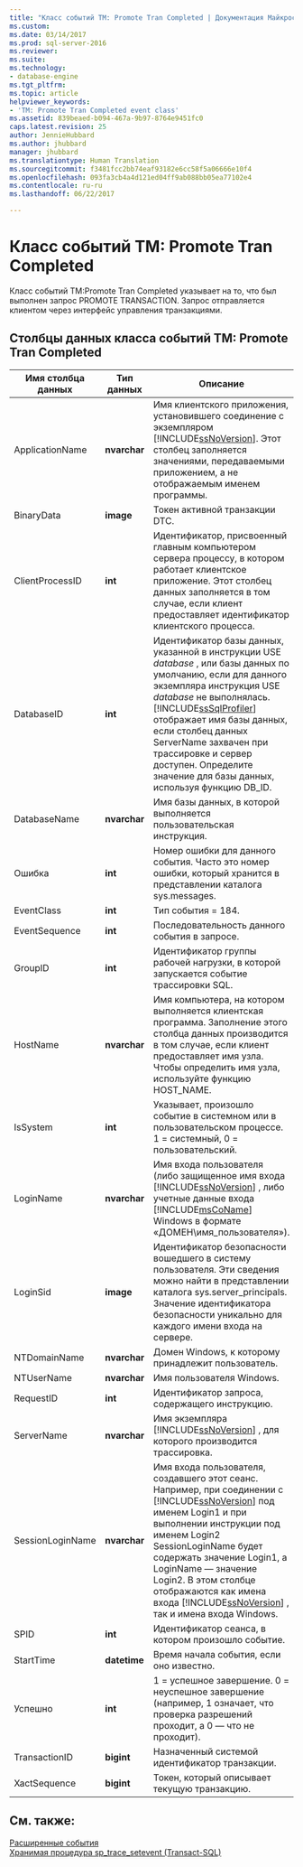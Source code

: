 ```yaml
---
title: "Класс событий TM: Promote Tran Completed | Документация Майкрософт"
ms.custom: 
ms.date: 03/14/2017
ms.prod: sql-server-2016
ms.reviewer: 
ms.suite: 
ms.technology:
- database-engine
ms.tgt_pltfrm: 
ms.topic: article
helpviewer_keywords:
- 'TM: Promote Tran Completed event class'
ms.assetid: 839beaed-b094-467a-9b97-8764e9451fc0
caps.latest.revision: 25
author: JennieHubbard
ms.author: jhubbard
manager: jhubbard
ms.translationtype: Human Translation
ms.sourcegitcommit: f3481fcc2bb74eaf93182e6cc58f5a06666e10f4
ms.openlocfilehash: 093fa3cb4a4d121ed04ff9ab088bb05ea77102e4
ms.contentlocale: ru-ru
ms.lasthandoff: 06/22/2017

---
```

# <a name="tm-promote-tran-completed-event-class"></a>Класс событий TM: Promote Tran Completed
  Класс событий TM:Promote Tran Completed указывает на то, что был выполнен запрос PROMOTE TRANSACTION. Запрос отправляется клиентом через интерфейс управления транзакциями.  
  
## <a name="tm-promote-tran-completed-event-class-data-columns"></a>Столбцы данных класса событий TM: Promote Tran Completed  
  
|Имя столбца данных|Тип данных|Описание|Идентификатор столбца|Фильтруемый|  
|----------------------|---------------|-----------------|---------------|----------------|  
|ApplicationName|**nvarchar**|Имя клиентского приложения, установившего соединение с экземпляром [!INCLUDE[ssNoVersion](../../includes/ssnoversion-md.md)]. Этот столбец заполняется значениями, передаваемыми приложением, а не отображаемым именем программы.|10|Да|  
|BinaryData|**image**|Токен активной транзакции DTC.|2|Да|  
|ClientProcessID|**int**|Идентификатор, присвоенный главным компьютером сервера процессу, в котором работает клиентское приложение. Этот столбец данных заполняется в том случае, если клиент предоставляет идентификатор клиентского процесса.|9|Да|  
|DatabaseID|**int**|Идентификатор базы данных, указанной в инструкции USE *database* , или базы данных по умолчанию, если для данного экземпляра инструкция USE *database* не выполнялась. [!INCLUDE[ssSqlProfiler](../../includes/sssqlprofiler-md.md)] отображает имя базы данных, если столбец данных ServerName захвачен при трассировке и сервер доступен. Определите значение для базы данных, используя функцию DB_ID.|3|Да|  
|DatabaseName|**nvarchar**|Имя базы данных, в которой выполняется пользовательская инструкция.|35|Да|  
|Ошибка|**int**|Номер ошибки для данного события. Часто это номер ошибки, который хранится в представлении каталога sys.messages.|31|Да|  
|EventClass|**int**|Тип события = 184.|27|Нет|  
|EventSequence|**int**|Последовательность данного события в запросе.|51|Нет|  
|GroupID|**int**|Идентификатор группы рабочей нагрузки, в которой запускается событие трассировки SQL.|66|Да|  
|HostName|**nvarchar**|Имя компьютера, на котором выполняется клиентская программа. Заполнение этого столбца данных производится в том случае, если клиент предоставляет имя узла. Чтобы определить имя узла, используйте функцию HOST_NAME.|8|Да|  
|IsSystem|**int**|Указывает, произошло событие в системном или в пользовательском процессе. 1 = системный, 0 = пользовательский.|60|Да|  
|LoginName|**nvarchar**|Имя входа пользователя (либо защищенное имя входа [!INCLUDE[ssNoVersion](../../includes/ssnoversion-md.md)] , либо учетные данные входа [!INCLUDE[msCoName](../../includes/msconame-md.md)] Windows в формате «ДОМЕН\имя_пользователя»).|11|Да|  
|LoginSid|**image**|Идентификатор безопасности вошедшего в систему пользователя. Эти сведения можно найти в представлении каталога sys.server_principals. Значение идентификатора безопасности уникально для каждого имени входа на сервере.|41|Да|  
|NTDomainName|**nvarchar**|Домен Windows, к которому принадлежит пользователь.|7|Да|  
|NTUserName|**nvarchar**|Имя пользователя Windows.|6|Да|  
|RequestID|**int**|Идентификатор запроса, содержащего инструкцию.|49|Да|  
|ServerName|**nvarchar**|Имя экземпляра [!INCLUDE[ssNoVersion](../../includes/ssnoversion-md.md)] , для которого производится трассировка.|26|Нет|  
|SessionLoginName|**nvarchar**|Имя входа пользователя, создавшего этот сеанс. Например, при соединении с [!INCLUDE[ssNoVersion](../../includes/ssnoversion-md.md)] под именем Login1 и при выполнении инструкции под именем Login2 SessionLoginName будет содержать значение Login1, а LoginName — значение Login2. В этом столбце отображаются как имена входа [!INCLUDE[ssNoVersion](../../includes/ssnoversion-md.md)] , так и имена входа Windows.|64|Да|  
|SPID|**int**|Идентификатор сеанса, в котором произошло событие.|12|Да|  
|StartTime|**datetime**|Время начала события, если оно известно.|14|Да|  
|Успешно|**int**|1 = успешное завершение. 0 = неуспешное завершение (например, 1 означает, что проверка разрешений проходит, а 0 — что не проходит).|23|Да|  
|TransactionID|**bigint**|Назначенный системой идентификатор транзакции.|4|Да|  
|XactSequence|**bigint**|Токен, который описывает текущую транзакцию.|50|Да|  
  
## <a name="see-also"></a>См. также:  
 [Расширенные события](../../relational-databases/extended-events/extended-events.md)   
 [Хранимая процедура sp_trace_setevent (Transact-SQL)](../../relational-databases/system-stored-procedures/sp-trace-setevent-transact-sql.md)  
  
  
